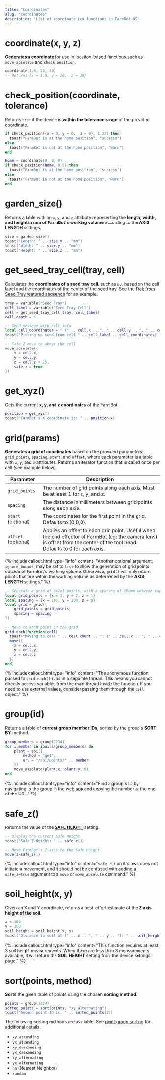 ```yaml
---
title: "Coordinates"
slug: "coordinates"
description: "List of coordinate Lua functions in FarmBot OS"
---
```


# coordinate(x, y, z)

**Generates a coordinate** for use in location-based functions such as `move_absolute` and `check_position`.

```lua
coordinate(1.0, 20, 30)
-- Returns {x = 1.0, y = 20,  z = 30}
```

# check_position(coordinate, tolerance)

Returns `true` if the device is **within the tolerance range** of the provided coordinate.

```lua
if check_position({x = 0, y = 0,  z = 0}, 1.23) then
  toast("FarmBot is at the home position", "success")
else
  toast("FarmBot is not at the home position", "warn")
end
```

```lua
home = coordinate(0, 0, 0)
if check_position(home, 0.5) then
  toast("FarmBot is at the home position", "success")
else
  toast("FarmBot is not at the home position", "warn")
end
```

# garden_size()

Returns a table with an `x`, `y`, and `z` attribute representing the **length, width, and height in mm of FarmBot's working volume** according to the **AXIS LENGTH** settings.

```lua
size = garden_size()
toast("Length: " .. size.x .. "mm")
toast("Width: " .. size.y .. "mm")
toast("Height: " .. size.z .. "mm")
```

# get_seed_tray_cell(tray, cell)

Calculates the **coordinates of a seed tray cell**, such as `B3`, based on the cell label and the coordinates of the center of the seed tray. See the [Pick from Seed Tray featured sequence](https://my.farm.bot/app/shared/sequence/32) for an example.

```lua
tray = variable("Seed Tray")
cell_label = variable("Seed Tray Cell")
cell = get_seed_tray_cell(tray, cell_label)
cell_depth = 5

-- Send message with cell info
local cell_coordinates = " (" .. cell.x .. ", " .. cell.y .. ", " .. cell.z - cell_depth .. ")"
toast("Picking up seed from cell " .. cell_label .. cell_coordinates)

-- Safe Z move to above the cell
move_absolute({
    x = cell.x,
    y = cell.y,
    z = cell.z + 25,
    safe_z = true
})
```

# get_xyz()

Gets the current **x, y, and z coordinates** of the FarmBot.

```lua
position = get_xyz()
toast("FarmBot's X coordinate is: " .. position.x)
```

# grid(params)

**Generates a grid of coordinates** based on the provided parameters: `grid_points`, `spacing`, `start`, and `offset`, where each parameter is a table with `x`, `y`, and `z` attributes. Returns an iterator function that is called once per cell (see example below).

|Parameter                 |Description|
|--------------------------|-----------|
|`grid_points`             |The number of grid points along each axis. Must be at least 1 for x, y, and z.
|`spacing`                 |The distance in millimeters between grid points along each axis.
|`start` (optional)        |The coordinates for the first point in the grid. Defaults to (0,0,0).
|`offset` (optional)       |Applies an offset to each grid point. Useful when the end effector of FarmBot (eg: the camera lens) is offset from the center of the tool head. Defaults to 0 for each axis.

{%
include callout.html
type="info"
content="Another optional argument, `ignore_bounds`, may be set to `true` to allow the generation of grid points outside of FarmBot's working volume. Otherwise, `grid()` will only return points that are within the working volume as determined by the **AXIS LENGTH** settings."
%}

```lua
-- Generate a grid of 3x2x1 points, with a spacing of 100mm between each point
local grid_points = {x = 3, y = 2, z = 1}
local spacing = {x = 100, y = 100, z = 0}
local grid = grid({
    grid_points = grid_points,
    spacing = spacing
})

-- Move to each point in the grid
grid.each(function(cell)
  toast("Moving to cell " .. cell.count .. ": (" .. cell.x .. ", " .. cell.y .. ", " .. cell.z .. ")")
  move({
    x = cell.x,
    y = cell.y,
    z = cell.z
  })
end)
```

{%
include callout.html
type="info"
content="The anonymous function passed to `grid.each()` runs in a separate thread. This means you cannot directly access variables from the main thread inside the function. If you need to use external values, consider passing them through the `cell` object."
%}

# group(id)

Returns a table of **current group member IDs**, sorted by the group's **SORT BY** method.

```lua
group_members = group(1234)
for i,member in ipairs(group_members) do
    plant = api({
        method = "get",
        url = "/api/points/" .. member
    })
    move_absolute(plant.x, plant.y, 0)
end
```

{%
include callout.html
type="info"
content="Find a group's ID by navigating to the group in the web app and copying the number at the end of the URL."
%}

# safe_z()

Returns the value of the **[SAFE HEIGHT](https://my.farm.bot/app/designer/settings?highlight=safe_height)** setting.

```lua
-- Display the current Safe Height
toast("Safe Z Height: " .. safe_z())

-- Move FarmBot's Z-axis to the Safe Height
move{z=safe_z()}
```

{%
include callout.html
type="info"
content="`safe_z()` on it's own does not initiate a movement, and it should not be confused with adding a `safe_z=true` argument to a `move` or `move_absolute` command."
%}


# soil_height(x, y)

Given an X and Y coordinate, returns a best-effort estimate of the **Z axis height of the soil**.

```lua
x = 100
y = 300
soil_height = soil_height(x, y)
toast("Distance to soil at (" .. x .. ", " .. y .. "): " .. soil_height)
```

{%
include callout.html
type="info"
content="This function requires at least 3 soil height measurements. When there are less than 3 measurements available, it will return the **SOIL HEIGHT** setting from the device settings page."
%}

# sort(points, method)

**Sorts** the given table of points using the chosen **sorting method**.

```lua
points = group(1234)
sorted_points = sort(points, "xy_alternating")
toast("Second point ID is: " .. sorted_points[2])
```

The following sorting methods are available. See [point group sorting](../../other/how-it-works/point-group-sorting.md) for additional details.

- `xy_ascending`
- `yx_ascending`
- `xy_descending`
- `yx_descending`
- `xy_alternating`
- `yx_alternating`
- `nn` (Nearest Neighbor)
- `random`